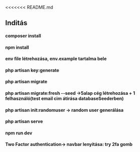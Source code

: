 <<<<<<< README.md
## Inditás
#### composer install
#### npm install
#### env file létrehozása, env.example tartalma bele
#### php artisan key:generate
#### php artisan migrate
#### php artisan migrate:fresh --seed ->5alap cég létrehozása + 1 felhasználó(test email cim átirása databaseSeederben)
#### php artisan init:randomuser -> random user generálása
#### php artisan serve
#### npm run dev
#### Two Factor authentication-> navbar lenyitása: try 2fa gomb

